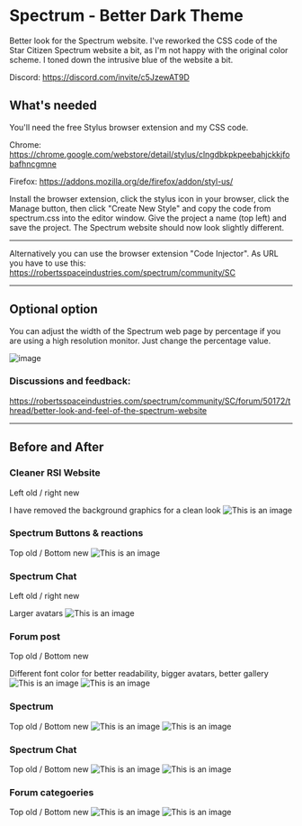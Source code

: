 # Spectrum - Better Dark Theme
Better look for the Spectrum website. I've reworked the CSS code of the Star Citizen Spectrum website a bit, as I'm not happy with the original color scheme. I toned down the intrusive blue of the website a bit.

Discord: https://discord.com/invite/c5JzewAT9D


## What's needed

You'll need the free Stylus browser extension and my CSS code.

Chrome: https://chrome.google.com/webstore/detail/stylus/clngdbkpkpeebahjckkjfobafhncgmne

Firefox: https://addons.mozilla.org/de/firefox/addon/styl-us/

Install the browser extension, click the stylus icon in your browser, click the Manage button, then click "Create New Style" and copy the code from spectrum.css into the editor window. Give the project a name (top left) and save the project. The Spectrum website should now look slightly different.

---
Alternatively you can use the browser extension "Code Injector". As URL you have to use this: https://robertsspaceindustries.com/spectrum/community/SC

---
## Optional option
You can adjust the width of the Spectrum web page by percentage if you are using a high resolution monitor. Just change the percentage value.

![image](https://user-images.githubusercontent.com/3922642/157431068-64c06623-f026-481a-89cc-793f33dfe6d4.png)

### Discussions and feedback:
https://robertsspaceindustries.com/spectrum/community/SC/forum/50172/thread/better-look-and-feel-of-the-spectrum-website

---

## Before and After

### Cleaner RSI Website
Left old / right new

I have removed the background graphics for a clean look
![This is an image](https://i.imgur.com/rFzXKEG.jpg)

### Spectrum Buttons & reactions
Top old / Bottom new
![This is an image](https://i.imgur.com/4JKLtch.png)

### Spectrum Chat
Left old / right new

Larger avatars
![This is an image](https://i.imgur.com/0a2OJAx.png)

### Forum post
Top old / Bottom new

Different font color for better readability, bigger avatars, better gallery 
![This is an image](https://i.imgur.com/dXrzO3Q.png)
![This is an image](https://i.imgur.com/ygDeJMP.png)

### Spectrum
Top old / Bottom new
![This is an image](https://i.imgur.com/BKB460I.png)
![This is an image](https://i.imgur.com/Ay3Jn0K.png)

### Spectrum Chat
Top old / Bottom new
![This is an image](https://i.imgur.com/X8Gn5ua.png)
![This is an image](https://i.imgur.com/VQeGlZJ.png)

### Forum categoeries
Top old / Bottom new
![This is an image](https://i.imgur.com/OUl7IPx.png)
![This is an image](https://i.imgur.com/p7mAZmI.png)
